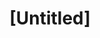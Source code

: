 ---
pid: ch491
title: "[Untitled]"
location_transcription: City hall
coordinates: "[-75.164517547225, 39.952483994748]"
zipcode: 
gen_neighborhood: 
neighborhood: 
outside_phl: 
age: '10'
age_range: 6-13
instagram: 
image_file_name: ch_491.jpg
proposal_transcription: 
topic: Sports
topic_summary: '0'
type: Other No Form
keywords_other: 
credit: 
image_labels: "#NAME?"
twitter: 
facebook: 
permalink: "/monuments/ch491/"
layout: item-page
---
